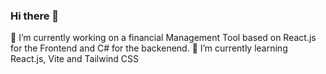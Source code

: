 ### Hi there 👋

🔭 I’m currently working on a financial Management Tool based on React.js for the Frontend and C# for the backenend.
🌱 I’m currently learning React.js, Vite and Tailwind CSS
<!--
**Jamates/Jamates** is a ✨ _special_ ✨ repository because its `README.md` (this file) appears on your GitHub profile.

Here are some ideas to get you started:

- 👯 I’m looking to collaborate on ...
- 🤔 I’m looking for help with ...
- 💬 Ask me about ...
- 📫 How to reach me: ...
- 😄 Pronouns: ...
- ⚡ Fun fact: ...
-->
